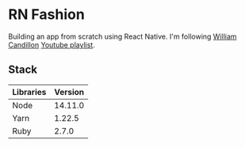 # RN Fashion

Building an app from scratch using React Native.
I'm following [William Candillon](https://github.com/@wcandillion) [Youtube playlist](https://www.youtube.com/watch?v=MqRnpUC4czs&list=PLkOyNuxGl9jyhndcnbFcgNM81fZak7Rbw).

## Stack

| Libraries | Version |
| --------- | ------- |
| Node      | 14.11.0 |
| Yarn      | 1.22.5  |
| Ruby      | 2.7.0   |
